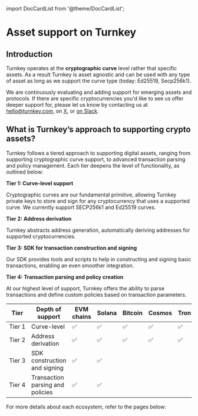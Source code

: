import DocCardList from '@theme/DocCardList';

# Asset support on Turnkey

## Introduction

Turnkey operates at the **cryptographic curve** level rather that specific assets. As a result Turnkey is asset agnostic and can be used with any type of asset as long as we support the curve type (today: Ed25519, Secp256k1).

We are continuously evaluating and adding support for emerging assets and protocols. If there are specific cryptocurrencies you'd like to see us offer deeper support for, please let us know by contacting us at <hello@turnkey.com>, on [X](https://x.com/turnkeyhq/), or [on Slack](https://join.slack.com/t/clubturnkey/shared_invite/zt-2837d2isy-gbH60kJ~XnXSSFHiqVOrqw).

## What is Turnkey’s approach to supporting crypto assets?

Turnkey follows a tiered approach to supporting digital assets, ranging from supporting cryptographic curve support, to advanced transaction parsing and policy management. Each tier deepens the level of functionality, as outlined below:

**Tier 1: Curve-level support**

Cryptographic curves are our fundamental primitive, allowing Turnkey private keys to store and sign for any cryptocurrency that uses a supported curve. We currently support SECP256k1 and Ed25519 curves.

**Tier 2: Address derivation**

Turnkey abstracts address generation, automatically deriving addresses for supported cryptocurrencies.

**Tier 3: SDK for transaction construction and signing**

Our SDK provides tools and scripts to help in constructing and signing basic transactions, enabling an even smoother integration.

**Tier 4: Transaction parsing and policy creation**

At our highest level of support, Turnkey offers the ability to parse transactions and define custom policies based on transaction parameters.

| Tier        | Depth of support                 | EVM chains | Solana | Bitcoin | Cosmos | Tron | Sui | Aptos |
|-------------|----------------------------------|------------|--------|---------|--------|------|-----|-------|
| Tier&nbsp;1 | Curve-level                      | ✅         | ✅      | ✅      | ✅     | ✅    | ✅  | ✅    |
| Tier&nbsp;2 | Address derivation               | ✅         | ✅      | ✅      | ✅     | ✅    | ✅  | ✅    |
| Tier&nbsp;3 | SDK construction and signing     | ✅         | ✅      |         |        |      |     |      |
| Tier&nbsp;4 | Transaction parsing and policies | ✅         | ✅      |         |        |      |     |      |

For more details about each ecosystem, refer to the pages below:
<DocCardList />



